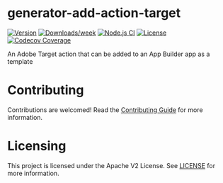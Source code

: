 <!--
Copyright 2022 Adobe. All rights reserved.
This file is licensed to you under the Apache License, Version 2.0 (the "License");
you may not use this file except in compliance with the License. You may obtain a copy
of the License at http://www.apache.org/licenses/LICENSE-2.0

Unless required by applicable law or agreed to in writing, software distributed under
the License is distributed on an "AS IS" BASIS, WITHOUT WARRANTIES OR REPRESENTATIONS
OF ANY KIND, either express or implied. See the License for the specific language
governing permissions and limitations under the License.
-->

# generator-add-action-target

[![Version](https://img.shields.io/npm/v/@adobe/generator-add-action-target.svg)](https://npmjs.org/package/@adobe/generator-add-action-target)
[![Downloads/week](https://img.shields.io/npm/dw/@adobe/generator-add-action-target.svg)](https://npmjs.org/package/@adobe/generator-add-action-target)
[![Node.js CI](https://github.com/adobe/generator-add-action-target/actions/workflows/node.js.yml/badge.svg)](https://github.com/adobe/generator-add-action-target/actions/workflows/node.js.yml)
[![License](https://img.shields.io/npm/l/@adobe/generator-add-action-target.svg)](https://github.com/adobe/generator-add-action-target/blob/main/package.json)
[![Codecov Coverage](https://img.shields.io/codecov/c/github/adobe/generator-add-action-target/master.svg?style=flat-square)](https://codecov.io/gh/adobe/generator-add-action-target/)

An Adobe Target action that can be added to an App Builder app as a template

# Contributing

Contributions are welcomed! Read the [Contributing Guide](CONTRIBUTING.md) for more information.

# Licensing

This project is licensed under the Apache V2 License. See [LICENSE](LICENSE) for more information.
